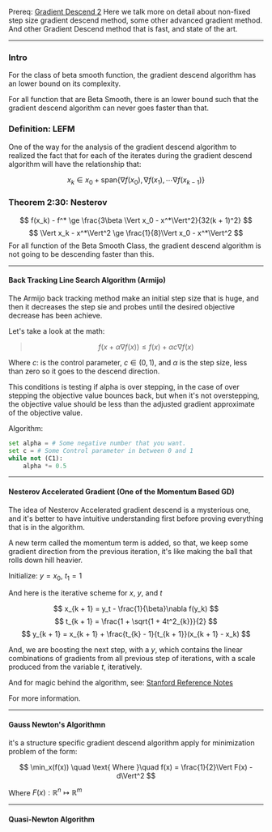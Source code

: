 Prereq: [Gradient Descend 2](Gradient%20Descend%202.md)
Here we talk more on detail about non-fixed step size gradient descend method, some other advanced gradient method. And other Gradient Descend method that is fast, and state of the art. 

---

### **Intro**

For the class of beta smooth function, the gradient descend algorithm has an lower bound on its complexity. 

For all function that are Beta Smooth, there is an lower bound such that the gradient descend algorithm can never goes faster than that. 

### **Definition: LEFM**
One of the way for the analysis of the gradient descend algorithm to realized the fact that for each of the iterates during the gradient descend algorithm will have the relationship that: 

$$
x_k \in x_0 + \text{span}\left\lbrace
    \nabla f(x_0), \nabla f(x_1), \cdots \nabla f(x_{k - 1})
\right\rbrace
$$

### **Theorem 2:30: Nesterov**

$$
f(x_k) - f^* \ge \frac{3\beta \Vert x_0 - x^*\Vert^2}{32(k + 1)^2}
$$
$$
\Vert x_k - x^*\Vert^2 \ge \frac{1}{8}\Vert x_0 - x^*\Vert^2
$$
For all function of the Beta Smooth Class, the gradient descend algorithm is not going to be descending faster than this. 


---
#### **Back Tracking Line Search Algorithm (Armijo)**

The Armijo back tracking method make an initial step size that is huge, and then it decreases the step sie and probes until the desired objective decrease has been achieve. 

Let's take a look at the math: 

> $$
> f(x + \alpha \nabla f(x)) \le f(x) + \alpha c\nabla f(x) \tag{C1}
> $$

Where $c$: is the control parameter, $c\in (0, 1)$, and $\alpha$ is the step size, less than zero so it goes to the descend direction. 

This conditions is testing if alpha is over stepping, in the case of over stepping the objective value bounces back, but when it's not overstepping, the objective value should be less than the adjusted gradient approximate of the objective value. 

Algorithm: 

```python
set alpha = # Some negative number that you want. 
set c = # Some Control parameter in between 0 and 1
while not (C1): 
    alpha *= 0.5
```

---
#### **Nesterov Accelerated Gradient (One of the Momentum Based GD)**

The idea of Nesterov Accelerated gradient descend is a mysterious one, and it's better to have intuitive understanding first before proving everything that is in the algorithm. 

A new term called the momentum term is added, so that, we keep some gradient direction from the previous iteration, it's like making the ball that rolls down hill heavier. 

Initialize: $y = x_0$, $t_1 = 1$

And here is the iterative scheme for $x$, $y$, and $t$

$$
x_{k + 1} = y_t - \frac{1}{\beta}\nabla f(y_k)
$$
$$
t_{k + 1} = \frac{1 + \sqrt{1 + 4t^2_{k}}}{2}
$$
$$
y_{k + 1} = x_{k + 1} +
     \frac{t_{k} - 1}{t_{k + 1}}(x_{k + 1} - x_k)
$$

And, we are boosting the next step, with a $y$, which contains the linear combinations of gradients from all previous step of iterations, with a scale produced from the variable $t$, iteratively. 

And for magic behind the algorithm, see: 
[Stanford Reference Notes](http://www.princeton.edu/~yc5/ele522_optimization/lectures/accelerated_gradient.pdf)

For more information.

---
#### **Gauss Newton's Algorithmn**

it's a structure specific gradient descend algorithm apply for minimization problem of the form: 

$$
\min_x(f(x)) \quad \text{ Where }\quad f(x) = \frac{1}{2}\Vert F(x) - d\Vert^2
$$

Where $F(x): \mathbb{R}^n \mapsto \mathbb{R}^m$


---
#### **Quasi-Newton Algorithm**


